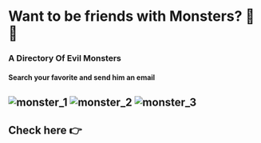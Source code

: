 # Want to be friends with Monsters? 💪 👹
### A Directory Of Evil Monsters
#### Search your favorite and send him an email
![monster_1](https://github.com/codequest-eu/monsters-api/raw/master/static/yellow-150x150.jpg)
![monster_2](https://github.com/codequest-eu/monsters-api/raw/master/static/blue-150x150.jpg)
![monster_3](https://github.com/codequest-eu/monsters-api/raw/master/static/violet-150x150.jpg)
---
**Check here**
👉 
---
